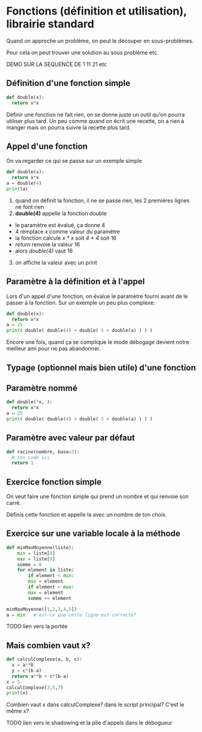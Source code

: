 # Fonctions (définition et utilisation), librairie standard

Quand on approche un problème, on peut le découper en sous-problèmes.

Pour cela on peut trouver une solution au sous problème etc.

DEMO SUR LA SEQUENCE DE 1 11 21 etc

## Définition d'une fonction simple

```python
def double(x):
  return x*x
```

Définir une fonction ne fait rien, on se donne juste un outil qu'on
pourra utiliser plus tard. Un peu comme quand on écrit une recette, on a
rien à manger mais on pourra suivre la recette plus tard.

## Appel d'une fonction

On va regarder ce qui se passe sur un exemple simple
```python
def double(x):
  return x*x
a = double(4)
print(a)
```
1. quand on définit la fonction, il ne se passe rien, les 2 premières lignes ne font rien
2. **double(4)** appelle la fonction double
- le paramètre est évalué, ça donne 4
- 4 remplace *x* comme valeur du paramètre
- la fonction calcule *x * x* soit *4 * 4* soit 16
- *return* renvoie la valeur 16
- alors *double(4)* vaut 16
3. on affiche la valeur avec un print

## Paramètre à la définition et à l'appel

Lors d'un appel d'une fonction, on évalue le paramètre fourni avant de le
passer à la fonction. Sur un exemple un peu plus complexe:
```python
def double(x):
  return x*x
a = 25
print( double( double(4) + double( 5 + double(a) ) ) )
```
Encore une fois, quand ça se complique le mode débogage devient notre
meilleur ami pour ne pas abandonner.

## Typage (optionnel mais bien utile) d'une fonction

## Paramètre nommé

```python
def double(*x, ):
  return x*x
a = 25
print( double( double(4) + double( 5 + double(a) ) ) )
```

## Paramètre avec valeur par défaut


```python
def racine(nombre, base=2):
  # ton code ici
  return 1
```


## Exercice fonction simple

On veut faire une fonction simple qui prend un nombre et qui renvoie son carré.

Définis cette fonction et appelle la avec un nombre de ton choix.

## Exercice sur une variable locale à la méthode

```python
def minMaxMoyenne(liste):
    min = liste[0]
    max = liste[0]
    somme = 0
    for element in liste:
        if element < min:
        min = element
        if element > max:
        max = element
        somme += element

minMaxMoyenne([1,2,3,4,5])
a = min   # est-ce que cette ligne est correcte?
```

TODO lien vers la portée



## Mais combien vaut x?

```python
def calculComplexe(a, b, c):
  x = a**b
  y = c*(b-a)
  return a**b + c*(b-a)
x = 5
calculComplexe(3,5,7)
print(x)
```

Combien vaut x dans calculComplexe? dans le script principal? C'est le même x?

TODO lien vers le shadowing et la pile d'appels dans le débogueur